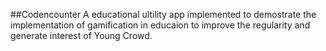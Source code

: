 ##Codencounter
A educational ultility app implemented to demostrate the implementation of gamification in educaion to improve the regularity and generate interest of Young Crowd.
